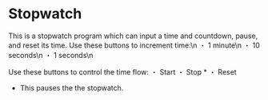 # Stopwatch
This is a stopwatch program which can input a time and countdown, pause, and reset its time.
Use these buttons to increment time:\n
・ 1 minute\n
・ 10 seconds\n
・ 1 seconds\n

Use these buttons to control the time flow:
・ Start
・ Stop *
・ Reset

* This pauses the the stopwatch.
